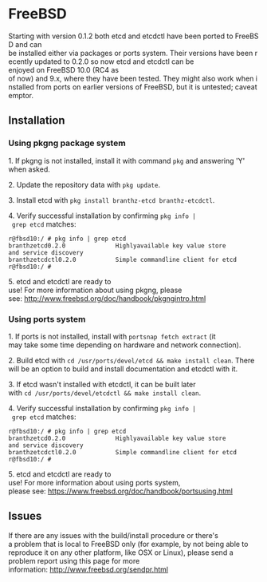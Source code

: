 # FreeBSD

Starting with version 0.1.2 both etcd and etcdctl have been ported to FreeBSD and can be installed either via packages or ports system. Their versions have been recently updated to 0.2.0 so now etcd and etcdctl can be enjoyed on FreeBSD 10.0 (RC4 as of now) and 9.x, where they have been tested. They might also work when installed from ports on earlier versions of FreeBSD, but it is untested; caveat emptor.

## Installation

### Using pkgng package system

1. If pkg­ng is not installed, install it with command `pkg` and answering 'Y' when asked.

2. Update the repository data with `pkg update`.

3. Install etcd with `pkg install branthz-etcd branthz-etcdctl`.

4. Verify successful installation by confirming `pkg info | grep etcd` matches:

```
r@fbsd­10:/ # pkg info | grep etcd
branthz­etcd­0.2.0              Highly­available key value store and service discovery
branthz­etcdctl­0.2.0           Simple commandline client for etcd
r@fbsd­10:/ #
```

5. etcd and etcdctl are ready to use! For more information about using pkgng, please see: http://www.freebsd.org/doc/handbook/pkgng­intro.html
 
### Using ports system

1. If ports is not installed, install with `portsnap fetch extract` (it may take some time depending on hardware and network connection).

2. Build etcd with `cd /usr/ports/devel/etcd && make install clean`. There will be an option to build and install documentation and etcdctl with it.

3. If etcd wasn't installed with etcdctl, it can be built later with `cd /usr/ports/devel/etcdctl && make install clean`.

4. Verify successful installation by confirming `pkg info | grep etcd` matches:
 

```
r@fbsd­10:/ # pkg info | grep etcd
branthz­etcd­0.2.0              Highly­available key value store and service discovery
branthz­etcdctl­0.2.0           Simple commandline client for etcd
r@fbsd­10:/ #
```

5. etcd and etcdctl are ready to use! For more information about using ports system, please see: https://www.freebsd.org/doc/handbook/ports­using.html

## Issues

If there are any issues with the build/install procedure or there's a problem that is local to FreeBSD only (for example, by not being able to reproduce it on any other platform, like OSX or Linux), please send a problem report using this page for more information: http://www.freebsd.org/send­pr.html
